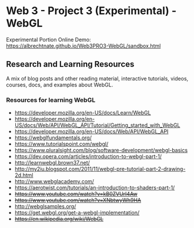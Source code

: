 # Web 3 - Project 3 (Experimental) - WebGL
Experimental Portion Online Demo: https://albrechtnate.github.io/Web3PRO3-WebGL/sandbox.html

## Research and Learning Resources
A mix of blog posts and other reading material, interactive tutorials, videos, courses, docs, and examples about WebGL.

### Resources for learning WebGL
- https://developer.mozilla.org/en-US/docs/Learn/WebGL
- https://developer.mozilla.org/en-US/docs/Web/API/WebGL_API/Tutorial/Getting_started_with_WebGL
- https://developer.mozilla.org/en-US/docs/Web/API/WebGL_API
- https://webglfundamentals.org/
- https://www.tutorialspoint.com/webgl/
- https://www.pluralsight.com/blog/software-development/webgl-basics
- https://dev.opera.com/articles/introduction-to-webgl-part-1/
- http://learnwebgl.brown37.net/
- http://my2iu.blogspot.com/2011/11/webgl-pre-tutorial-part-2-drawing-2d.html
- http://www.webglacademy.com/
- https://aerotwist.com/tutorials/an-introduction-to-shaders-part-1/
- ~~https://www.youtube.com/watch?v=kB0ZVUrI4Aw~~
- ~~https://www.youtube.com/watch?v=XNbtwyWh9HA~~
- http://webglsamples.org/
- https://get.webgl.org/get-a-webgl-implementation/
- ~~https://en.wikipedia.org/wiki/WebGL~~
